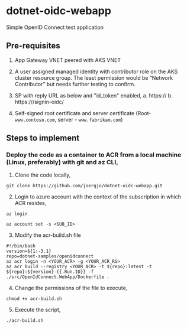 # dotnet-oidc-webapp
Simple OpenID Connect test application

## Pre-requisites

1.	App Gateway VNET peered with AKS VNET
2.	A user assigned managed identity with contributor role on the AKS cluster resource group. The least permission would be “Network Contributor” but needs further testing to confirm.
3.	SP with reply URL as below and "id_token" enabled,
    a.	https://<appGWFQDN>
    b.	https://<appGWFQDN>/signin-oidc/
 
4.	Self-signed root certificate and server certificate (Root- ```www.contoso.com```, server - ```www.fabrikam.com```)

## Steps to implement

### Deploy the code as a container to ACR from a local machine (Linux, preferably) with git and az CLI,

1.	Clone the code locally,

```git clone https://github.com/joergjo/dotnet-oidc-webapp.git```

2.	Login to azure account with the context of the subscription in which ACR resides,

```az login```

```az account set -s <SUB_ID>```

3.	Modify the acr-build.sh file

```
#!/bin/bash
version=${1:-3.1}
repo=dotnet-samples/openidconnect
az acr login -n <YOUR_ACR> -g <YOUR_ACR_RG>
az acr build --registry <YOUR_ACR> -t ${repo}:latest -t ${repo}:${version}-{{.Run.ID}} -f ./src/OpenIdConnect.WebApp/Dockerfile .
```

4.	Change the permissions of the file to execute,

```chmod +x acr-build.sh```

5.	Execute the script,

```./acr-build.sh```


